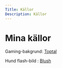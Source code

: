 ```yaml
---
Title: Källor
Description: Källor
---
```


Mina källor
==========================
Gaming-bakgrund: [Toptal](https://www.toptal.com/designers/subtlepatterns/)

Hund flash-bild : [Blush](https://blush.design/)
